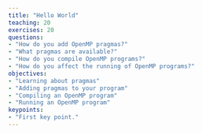 ```yaml
---
title: "Hello World"
teaching: 20
exercises: 20
questions:
- "How do you add OpenMP pragmas?"
- "What pragmas are available?"
- "How do you compile OpenMP programs?"
- "How do you affect the running of OpenMP programs?"
objectives:
- "Learning about pragmas"
- "Adding pragmas to your program"
- "Compiling an OpenMP program"
- "Running an OpenMP program"
keypoints:
- "First key point."
---
```

